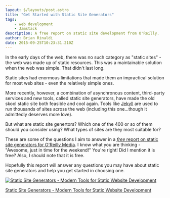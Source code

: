 ```yaml
---
layout: $/layouts/post.astro
title: "Get Started with Static Site Generators"
tags:
    - web development
    - Jamstack
description: A free report on static site development from O'Reilly.
author: Brian Rinaldi
date: 2015-09-25T10:23:31.210Z
---
```


In the early days of the web, there was no such category as "static sites" - the web was made up of static resources. This was a maintainable solution when the web was simple. That didn't last long.

Static sites had enormous limitations that made them an impractical solution for most web sites - even the relatively simple ones.

More recently, however, a combination of asynchronous content, third-party services and new tools, called static site generators, have made the old skool static site both feasible and cool again. Tools like [Jekyll](http://jekyllrb.com/) are used to run thousands of sites across the web (including this one...though it admittedly deserves more love).

But what are static site genertors? Which one of the 400 or so of them should you consider using? What types of sites are they most suitable for?

These are some of the questions I aim to answer in a [*free* report on static site generators for O'Reilly Media](http://www.oreilly.com/web-platform/free/static-site-generators.csp). I know what you are thinking - "Awesome, just in time for the weekend!" You're right! Did I mention it is free? Also, I should note that it is free.

Hopefully this report will answer any questions you may have about static site generators and help you get started in choosing one.

[![Static Site Generators - Modern Tools for Static Website Development](http://covers.oreillystatic.com/images/0636920040095/cat.gif)](http://www.oreilly.com/web-platform/free/static-site-generators.csp)

[Static Site Generators - Modern Tools for Static Website Development](http://www.oreilly.com/web-platform/free/static-site-generators.csp)
